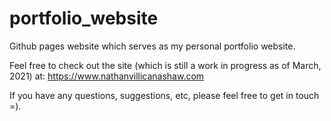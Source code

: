 # portfolio_website
Github pages website which serves as my personal portfolio website. 

Feel free to check out the site (which is still a work in progress as of March, 2021) at: https://www.nathanvillicanashaw.com

If you have any questions, suggestions, etc, please feel free to get in touch =).

